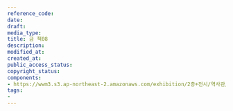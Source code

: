 ```yaml
---
reference_code: 
date: 
draft: 
media_type: 
title: 금 책08
description: 
modified_at: 
created_at: 
public_access_status: 
copyright_status: 
components:
- https://wwm3.s3.ap-northeast-2.amazonaws.com/exhibition/2층+전시/역사관/완_이송사진/금+책08.JPG
tags:
- 
---
```

